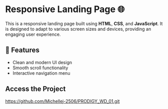 # Responsive Landing Page 🌐

This is a responsive landing page built using **HTML**, **CSS**, and **JavaScript**. 
It is designed to adapt to various screen sizes and devices, providing an engaging user experience. 

## 🚀 Features
- Clean and modern UI design
- Smooth scroll functionality
- Interactive navigation menu
  
## Access the Project
https://github.com/Michellej-2506/PRODIGY_WD_01.git
